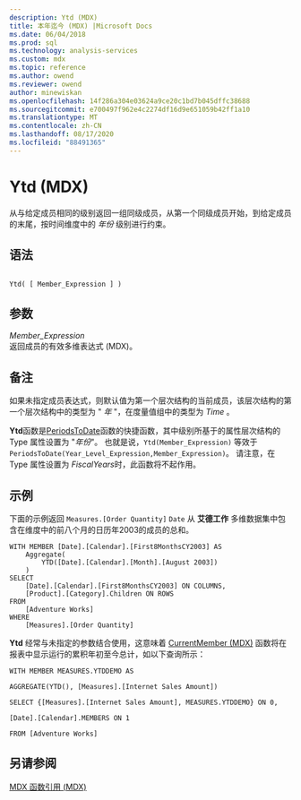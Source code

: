 ```yaml
---
description: Ytd (MDX)
title: 本年迄今 (MDX) |Microsoft Docs
ms.date: 06/04/2018
ms.prod: sql
ms.technology: analysis-services
ms.custom: mdx
ms.topic: reference
ms.author: owend
ms.reviewer: owend
author: minewiskan
ms.openlocfilehash: 14f286a304e03624a9ce20c1bd7b045dffc38688
ms.sourcegitcommit: e700497f962e4c2274df16d9e651059b42ff1a10
ms.translationtype: MT
ms.contentlocale: zh-CN
ms.lasthandoff: 08/17/2020
ms.locfileid: "88491365"
---
```

# <a name="ytd-mdx"></a>Ytd (MDX)


  从与给定成员相同的级别返回一组同级成员，从第一个同级成员开始，到给定成员的末尾，按时间维度中的 *年份* 级别进行约束。  
  
## <a name="syntax"></a>语法  
  
```  
  
Ytd( [ Member_Expression ] )  
```  
  
## <a name="arguments"></a>参数  
 *Member_Expression*  
 返回成员的有效多维表达式 (MDX)。  
  
## <a name="remarks"></a>备注  
 如果未指定成员表达式，则默认值为第一个层次结构的当前成员，该层次结构的第一个层次结构中的类型为 " *年* "，在度量值组中的类型为 *Time* 。  
  
 **Ytd**函数是[PeriodsToDate](../mdx/periodstodate-mdx.md)函数的快捷函数，其中级别所基于的属性层次结构的 Type 属性设置为 "*年份*"。 也就是说，`Ytd(Member_Expression)` 等效于 `PeriodsToDate(Year_Level_Expression,Member_Expression)`。 请注意，在 Type 属性设置为 *FiscalYears*时，此函数将不起作用。  
  
## <a name="example"></a>示例  
 下面的示例返回 `Measures.[Order Quantity]` `Date` 从 **艾德工作** 多维数据集中包含在维度中的前八个月的日历年2003的成员的总和。  
  
```  
WITH MEMBER [Date].[Calendar].[First8MonthsCY2003] AS  
    Aggregate(  
        YTD([Date].[Calendar].[Month].[August 2003])  
    )  
SELECT   
    [Date].[Calendar].[First8MonthsCY2003] ON COLUMNS,  
    [Product].[Category].Children ON ROWS  
FROM  
    [Adventure Works]  
WHERE  
    [Measures].[Order Quantity]  
```  
  
 **Ytd** 经常与未指定的参数结合使用，这意味着 [CurrentMember &#40;MDX&#41;](../mdx/currentmember-mdx.md) 函数将在报表中显示运行的累积年初至今总计，如以下查询所示：  
  
 `WITH MEMBER MEASURES.YTDDEMO AS`  
  
 `AGGREGATE(YTD(), [Measures].[Internet Sales Amount])`  
  
 `SELECT {[Measures].[Internet Sales Amount], MEASURES.YTDDEMO} ON 0,`  
  
 `[Date].[Calendar].MEMBERS ON 1`  
  
 `FROM [Adventure Works]`  
  
## <a name="see-also"></a>另请参阅  
 [MDX 函数引用 (MDX)](../mdx/mdx-function-reference-mdx.md)  
  
  
